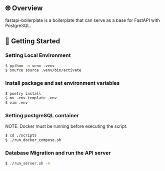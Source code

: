 ## 🌐 Overview

fastapi-boilerplate is a boilerplate that can serve as a base for FastAPI with PostgreSQL.

## 🚀 Getting Started

### Setting Local Environment

```bash
$ python -m venv .venv
$ source source .venv/bin/activate
```

### Install package and set environment variables

```bash
$ poetry install
$ mv .env.template .env
$ vim .env
```

### Setting postgreSQL container

NOTE. Docker must be running before executing the script.

```bash
$ cd ./scripts
$ ./run_docker_compose.sh
```

### Database Migration and run the API server

```bash
$ ./run_server.sh -m
```
